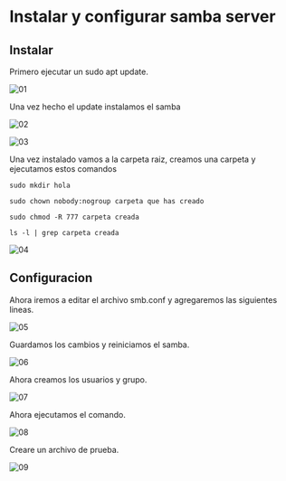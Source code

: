 # Instalar y configurar samba server

## Instalar

Primero ejecutar un sudo apt update.

![01](sources/imagenes/samba_server/1.png)

Una vez hecho el update instalamos el samba

![02](sources/imagenes/samba_server/2.png)

![03](sources/imagenes/samba_server/3.png)

Una vez instalado vamos a la carpeta raiz, creamos una carpeta y ejecutamos estos comandos

```
sudo mkdir hola

sudo chown nobody:nogroup carpeta que has creado

sudo chmod -R 777 carpeta creada

ls -l | grep carpeta creada
```
![04](sources/imagenes/samba_server/4.png)

## Configuracion

Ahora iremos a editar el archivo smb.conf y agregaremos las siguientes lineas.

![05](sources/imagenes/samba_server/5.png)

Guardamos los cambios y reiniciamos el samba.

![06](sources/imagenes/samba_server/6.png)

Ahora creamos los usuarios y grupo.

![07](sources/imagenes/samba_server/7.png)

Ahora ejecutamos el comando.

![08](sources/imagenes/samba_server/8.png)

Creare un archivo de prueba.

![09](sources/imagenes/samba_server/9.png)
